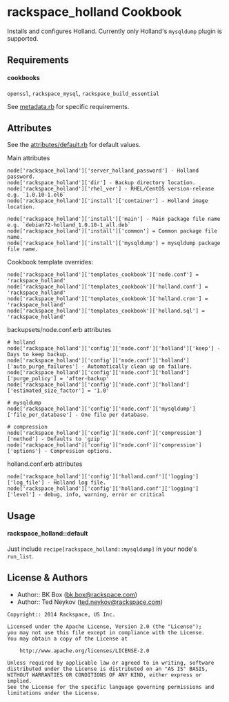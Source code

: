 rackspace_holland Cookbook
==========================

Installs and configures Holland.
Currently only Holland's `mysqldump` plugin is supported.

Requirements
------------
#### cookbooks
`openssl`, `rackspace_mysql`, `rackspace_build_essential`

See [metadata.rb]('https://github.com/rackspace-cookbooks/rackspace_holland/blob/master/metadata.rb') for specific requirements.

Attributes
----------
See the [attributes/default.rb](https://github.com/rackspace-cookbooks/rackspace_holland/blob/master/attributes/default.rb) for default values.

Main attributes

    node['rackspace_holland']['server_holland_password'] - Holland password.
    node['rackspace_holland']['dir'] - Backup directory location.
    node['rackspace_holland']['rhel_ver'] - RHEL/CentOS version-release e.g. `1.0.10-1.el6`
    node['rackspace_holland']['install']['container'] - Holland image location.

    node['rackspace_holland']['install']['main'] - Main package file name e.g. `debian72-holland_1.0.10-1_all.deb`
    node['rackspace_holland']['install']['common'] = Common package file name.
    node['rackspace_holland']['install']['mysqldump'] = mysqldump package file name.

Cookbook template overrides:

    node['rackspace_holland']['templates_cookbook']['node.conf'] = 'rackspace_holland'
    node['rackspace_holland']['templates_cookbook']['holland.conf'] = 'rackspace_holland'
    node['rackspace_holland']['templates_cookbook']['holland.cron'] = 'rackspace_holland'
    node['rackspace_holland']['templates_cookbook']['holland.sql'] = 'rackspace_holland'
    
backupsets/node.conf.erb attributes

    # holland
    node['rackspace_holland']['config']['node.conf']['holland']['keep'] - Days to keep backup.
    node['rackspace_holland']['config']['node.conf']['holland']['auto_purge_failures'] - Automatically clean up on failure.
    node['rackspace_holland']['config']['node.conf']['holland']['purge_policy'] = 'after-backup'
    node['rackspace_holland']['config']['node.conf']['holland']['estimated_size_factor'] = '1.0'
    
    # mysqldump
    node['rackspace_holland']['config']['node.conf']['mysqldump']['file_per_database'] - One file per database.
    
    # compression
    node['rackspace_holland']['config']['node.conf']['compression']['method'] - Defaults to 'gzip'
    node['rackspace_holland']['config']['node.conf']['compression']['options'] - Compression options.
    
holland.conf.erb attributes

    node['rackspace_holland']['config']['holland.conf']['logging']['log_file'] - Holland log file.
    node['rackspace_holland']['config']['holland.conf']['logging']['level'] - debug, info, warning, error or critical


Usage
-----
#### rackspace_holland::default
Just include `recipe[rackspace_holland::mysqldump]` in your node's `run_list`.

License & Authors
-----------------
- Author:: BK Box (<bk.box@rackspace.com>)
- Author:: Ted Neykov (<ted.neykov@rackspace.com>)

```text
Copyright:: 2014 Rackspace, US Inc.

Licensed under the Apache License, Version 2.0 (the "License");
you may not use this file except in compliance with the License.
You may obtain a copy of the License at

    http://www.apache.org/licenses/LICENSE-2.0

Unless required by applicable law or agreed to in writing, software
distributed under the License is distributed on an "AS IS" BASIS,
WITHOUT WARRANTIES OR CONDITIONS OF ANY KIND, either express or implied.
See the License for the specific language governing permissions and
limitations under the License.
```
